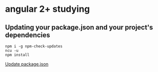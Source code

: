 # angular 2+ studying

## Updating your package.json and your project's dependencies
`npm i -g npm-check-updates`  
`ncu -u`  
`npm install`  

[Update package.json](https://www.npmjs.com/package/npm-check-updates)

